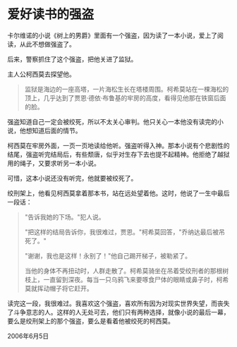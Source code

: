 ﻿# 爱好读书的强盗

卡尔维诺的小说《树上的男爵》里面有一个强盗，因为读了一本小说，爱上了阅读，从此不想做强盗了。

后来，警察抓住了这个强盗，把他关进了监狱。

主人公柯西莫去探望他。

> 监狱是海边的一座高塔，一片海松生长在塔楼周围。柯希莫站在一棵海松的顶上，几乎达到了贾恩·德依·布鲁基的牢房的高度，看得见他那在铁窗后面的脸。

强盗知道自己一定会被绞死，所以不太关心审判。他只关心一本他没有读完的小说，他想知道后面的情节。

柯西莫在牢房外面，一页一页地读给他听。强盗听得入神。那本小说有个悲剧性的结尾，强盗听完结局后，有些颓唐，似乎对生存下去也提不起精神。他拒绝了越狱用的绳子，又要求听另一本小说。

可惜，这本小说还没有听完，他就要被绞死了。

绞刑架上，他看见柯西莫拿着那本书，站在远处望着他。这时，他说了一生中最后一段话：

> "告诉我她的下场。"犯人说。 
> 
> "把这样的结局告诉你，我很难过，贾恩。"柯希莫回答，"乔纳达最后被吊死了。" 
> 
> "谢谢，我也是这样！永别了！"他自己踢开梯子，被勒紧了。 
> 
> 当他的身体不再扭动时，人群走散了。柯希莫骑坐在吊着受绞刑者的那根树枝上，一直留到深夜。每当一只乌鸦飞来要啄食尸体的眼睛或鼻子时，柯希莫就挥动帽子将它赶开。

读完这一段，我很难过。我喜欢这个强盗，喜欢所有因为对现实世界失望，而丧失了斗争意志的人。这样的人无处可去，他们只有两种选择，就像小说的最后一幕，要么是绞刑架上的那个强盗，要么是看着他被绞死的柯西莫。

2006年6月5日
